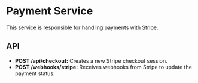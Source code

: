 # Payment Service

This service is responsible for handling payments with Stripe.

## API

*   **POST /api/checkout:** Creates a new Stripe checkout session.
*   **POST /webhooks/stripe:** Receives webhooks from Stripe to update the payment status.
